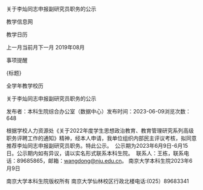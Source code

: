 






关于李灿同志申报副研究员职务的公示





























教学信息网







































教学日历



上一月当前月下一月
2019年08月





事项提醒


{标题}


全学年教学校历
























关于李灿同志申报副研究员职务的公示

发布者：本科生院综合办公室（数据中心）发布时间：2023-06-09浏览次数：648

根据学校人力资源处《关于2022年度学生思想政治教育、教育管理研究系列高级职务评聘工作的通知》精神，经本人申请，我单位组织内部民主评议考核，拟同意推荐李灿同志申报副研究员职务。特此公示。  公示期为2023年6月9日-6月15日。公示期内如有异议，请以实名形式联系本科生院。  联系人：王栋，联系电话：89685865，邮箱：wangdong@nju.edu.cn。 南京大学本科生院2023年6月9日

















南京大学本科生院版权所有
南京大学仙林校区行政北楼电话:(025）89683341






















